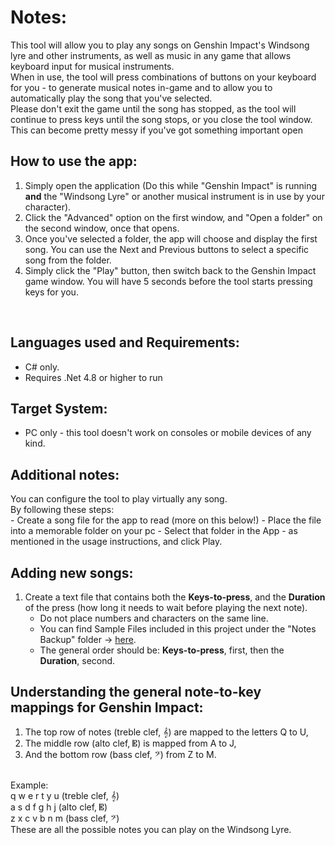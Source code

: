 # Notes:
This tool will allow you to play any songs on Genshin Impact's Windsong lyre and other instruments, as well as music in any game that allows keyboard input for musical instruments.
<br>
When in use, the tool will press combinations of buttons on your keyboard for you - to generate musical notes in-game and to allow you to automatically play the song that you've selected.
<br>
Please don't exit the game until the song has stopped, as the tool will continue to press keys until the song stops, or you close the tool window. This can become pretty messy if you've got something important open

## How to use the app:
1. Simply open the application (Do this while "Genshin Impact" is running **and** the "Windsong Lyre" or another musical instrument is in use by your character).
2. Click the "Advanced" option on the first window, and "Open a folder" on the second window, once that opens.
3. Once you've selected a folder, the app will choose and display the first song. You can use the Next and Previous buttons to select a specific song from the folder.
4. Simply click the "Play" button, then switch back to the Genshin Impact game window. You will have 5 seconds before the tool starts pressing keys for you.
<br>

## Languages used and Requirements: 
- C# only. 
- Requires .Net 4.8 or higher to run

## Target System: 
- PC only - this tool doesn't work on consoles or mobile devices of any kind.

## Additional notes: 
You can configure the tool to play virtually any song. 
<br>
By following these steps:  
    - Create a song file for the app to read (more on this below!)
    - Place the file into a memorable folder on your pc
    - Select that folder in the App - as mentioned in the usage instructions, and click Play.


## Adding new songs:
1. Create a text file that contains both the **Keys-to-press**, and the **Duration** of the press (how long it needs to wait before playing the next note).
    - Do not place numbers and characters on the same line.
    - You can find Sample Files included in this project under the "Notes Backup" folder -> [here](https://github.com/Cyber-Finn/Automated-Windsong-Lyre---an-unofficial-Genshin-Impact-plugin/tree/main/Notes%20backup).
    - The general order should be: **Keys-to-press**, first, then the **Duration**, second.


## Understanding the general note-to-key mappings for Genshin Impact:
1. The top row of notes (treble clef, 𝄞) are mapped to the letters Q to U,
2. The middle row (alto clef, 𝄡) is mapped from A to J,
3. And the bottom row (bass clef, 𝄢) from Z to M.
<br>
Example:
<br>
q w e r t y u  (treble clef, 𝄞)
<br>
a s d f g h j  (alto clef, 𝄡)
<br>
z x c v b n m  (bass clef, 𝄢)
<br>
These are all the possible notes you can play on the Windsong Lyre.
